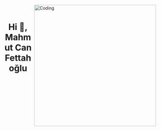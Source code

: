 <img align="right" alt="Coding" width="400" src="https://media4.giphy.com/media/v1.Y2lkPTc5MGI3NjExNGpiYnM2bTI4ZzU5cDFjM2lzaHg1a2xpNDY3aW1uajQ1Y2dhOGdmNCZlcD12MV9pbnRlcm5hbF9naWZfYnlfaWQmY3Q9Zw/WApIcl7whuH3W/giphy.gif"></br>
<h1 align="center">Hi 👋, Mahmut Can Fettahoğlu</h1>


